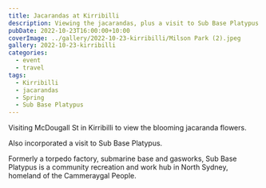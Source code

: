 ```yaml
---
title: Jacarandas at Kirribilli
description: Viewing the jacarandas, plus a visit to Sub Base Platypus
pubDate: 2022-10-23T16:00:00+10:00
coverImage: ../gallery/2022-10-23-kirribilli/Milson Park (2).jpeg
gallery: 2022-10-23-kirribilli
categories:
  - event
  - travel
tags:
  - Kirribilli
  - jacarandas
  - Spring
  - Sub Base Platypus
---
```


Visiting McDougall St in Kirribilli to view the blooming jacaranda flowers.

Also incorporated a visit to Sub Base Platypus.

Formerly a torpedo factory, submarine base and gasworks, Sub Base Platypus is a community recreation and work hub in North Sydney, homeland of the Cammeraygal People.
